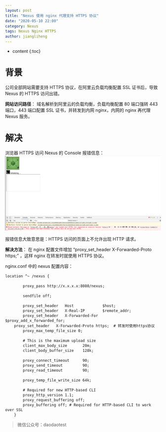 ```yaml
---
layout: post
title: "Nexus 使用 nginx 代理支持 HTTPS 协议"
date: "2020-05-10 22:00"
category: Nexus
tags: Nexus Nginx HTTPS
author: jiangliheng
---
```

* content
{:toc}




# 背景

公司全部网站需要支持 HTTPS 协议，在阿里云负载均衡配置 SSL 证书后，导致 Nexus 的 HTTPS 访问出错。

**网站访问路径**： 域名解析到阿里云的负载均衡，负载均衡配置 80 端口强转 443 端口，443 端口配置 SSL 证书，并转发到内网 nginx，内网的 nginx 再代理 Nexus 服务。

# 解决

浏览器 HTTPS 访问 Nexus 的 Console 报错信息：
![-w1393](/assets/images/nexus/15891208611164.jpg)

报错信息大致意思是：HTTPS 访问的页面上不允许出现 HTTP 请求。


**解决方法**： 在 nginx 配置文件增加 “proxy_set_header   X-Forwarded-Proto https;” ，这样 nginx 在转发时就使用 HTTPS 协议。


nginx.conf 中的 nexus 配置内容：
```
location ^~ /nexus {

        proxy_pass http://x.x.x.x:8080/nexus;

        sendfile off;

        proxy_set_header   Host             $host;
        proxy_set_header   X-Real-IP        $remote_addr;
        proxy_set_header   X-Forwarded-For  $proxy_add_x_forwarded_for;
	proxy_set_header   X-Forwarded-Proto https;  # 转发时使用https协议
        proxy_max_temp_file_size 0;

        # This is the maximum upload size
        client_max_body_size       20m;
        client_body_buffer_size    128k;

        proxy_connect_timeout      90;
        proxy_send_timeout         90;
        proxy_read_timeout         90;

        proxy_temp_file_write_size 64k;

        # Required for new HTTP-based CLI
        proxy_http_version 1.1;
        proxy_request_buffering off;
        proxy_buffering off; # Required for HTTP-based CLI to work over SSL
    }
```

> 微信公众号：daodaotest
